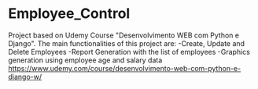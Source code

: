 # Employee_Control
Project based on Udemy Course "Desenvolvimento WEB com Python e Django".
The main functionalities of this project are:
    -Create, Update and Delete Employees
    -Report Generation with the list of employees
    -Graphics generation using employee age and salary data
https://www.udemy.com/course/desenvolvimento-web-com-python-e-django-w/
